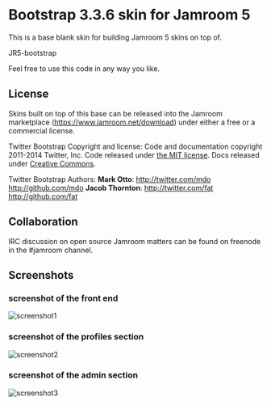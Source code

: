 Bootstrap 3.3.6 skin for Jamroom 5
=========

This is a base blank skin for building Jamroom 5 skins on top of.

JR5-bootstrap

Feel free to use this code in any way you like.

License
------------
Skins built on top of this base can be released into the Jamroom marketplace (https://www.jamroom.net/download) under either a free or a commercial license.

Twitter Bootstrap Copyright and license: Code and documentation copyright 2011-2014 Twitter, Inc. Code released under [the MIT license](LICENSE). Docs released under [Creative Commons](docs/LICENSE).

Twitter Bootstrap Authors:
**Mark Otto**: <http://twitter.com/mdo> <http://github.com/mdo>
**Jacob Thornton**: <http://twitter.com/fat> <http://github.com/fat>

Collaboration
-------------

IRC discussion on open source Jamroom matters can be found on freenode in the #jamroom channel.

Screenshots
-----------

### screenshot of the front end
![screenshot1](skins/img/screenshot1.jpg)

### screenshot of the profiles section
![screenshot2](skins/img/screenshot2.jpg)

### screenshot of the admin section
![screenshot3](skins/img/screenshot3.jpg)
